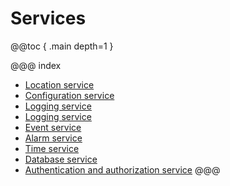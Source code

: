 # Services

@@toc { .main depth=1 }

@@@ index
* [Location service](../services/location.md)
* [Configuration service](../services/config.md)
* [Logging service](../services/logging.md)
* [Logging service](../services/logging_aggregator.md)
* [Event service](../services/event.md)
* [Alarm service](../services/alarm.md)
* [Time service](../services/time.md)
* [Database service](../services/database.md)
* [Authentication and authorization service](../services/aas.md)
@@@
